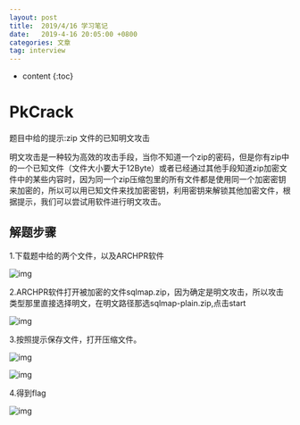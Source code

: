 ```yaml
---
layout: post
title:  2019/4/16 学习笔记
date:   2019-4-16 20:05:00 +0800
categories: 文章
tag: interview
---
```


* content
{:toc}
# PkCrack

题目中给的提示:zip 文件的已知明文攻击

明文攻击是一种较为高效的攻击手段，当你不知道一个zip的密码，但是你有zip中的一个已知文件（文件大小要大于12Byte）或者已经通过其他手段知道zip加密文件中的某些内容时，因为同一个zip压缩包里的所有文件都是使用同一个加密密钥来加密的，所以可以用已知文件来找加密密钥，利用密钥来解锁其他加密文件，根据提示，我们可以尝试用软件进行明文攻击。

## 解题步骤

1.下载题中给的两个文件，以及ARCHPR软件

![img](https://wx1.sinaimg.cn/mw690/0066mMjily1g24w00aacij30g70hawgy.jpg)

2.ARCHPR软件打开被加密的文件sqlmap.zip，因为确定是明文攻击，所以攻击类型那里直接选择明文，在明文路径那选sqlmap-plain.zip,点击start

![img](https://wx1.sinaimg.cn/mw690/0066mMjily1g24vzxj7duj30ck0cijs0.jpg)

3.按照提示保存文件，打开压缩文件。

![img](https://wx4.sinaimg.cn/mw690/0066mMjily1g24vzxjqn8j30l106eq3x.jpg)



![img](https://wx4.sinaimg.cn/mw690/0066mMjily1g24vzxbxegj307w04za9w.jpg)

4.得到flag

![img](https://wx4.sinaimg.cn/mw690/0066mMjily1g24vzx8q4zj30f30a40t4.jpg)